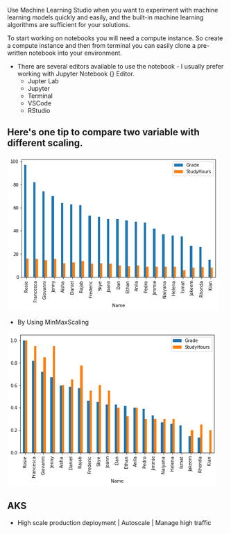 Use Machine Learning Studio when you want to experiment with machine learning models quickly and easily, and the built-in machine learning algorithms are sufficient for your solutions.

To start working on notebooks you will need a compute instance. So create a compute instance and then from terminal you can easily clone a pre-written notebook into your environment.

- There are several editors available to use the notebook - I usually prefer working with Jupyter Notebook {} Editor.
  - Jupter Lab
  - Jupyter
  - Terminal
  - VSCode 
  - RStudio

## Here's one tip to compare two variable with different scaling.

![](viz1.png)

- By Using MinMaxScaling

![](viz2.png)

## AKS
- High scale production deployment | Autoscale | Manage high traffic
